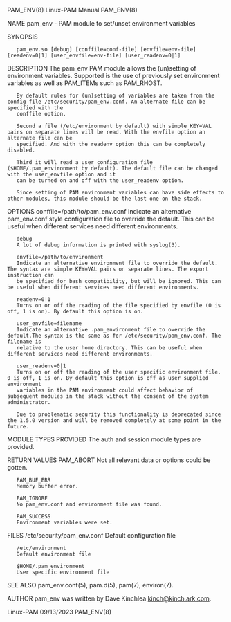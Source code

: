 PAM_ENV(8)							       Linux-PAM Manual								    PAM_ENV(8)

NAME
       pam_env - PAM module to set/unset environment variables

SYNOPSIS

       pam_env.so [debug] [conffile=conf-file] [envfile=env-file] [readenv=0|1] [user_envfile=env-file] [user_readenv=0|1]

DESCRIPTION
       The pam_env PAM module allows the (un)setting of environment variables. Supported is the use of previously set environment variables as well as
       PAM_ITEMs such as PAM_RHOST.

       By default rules for (un)setting of variables are taken from the config file /etc/security/pam_env.conf. An alternate file can be specified with the
       conffile option.

       Second a file (/etc/environment by default) with simple KEY=VAL pairs on separate lines will be read. With the envfile option an alternate file can be
       specified. And with the readenv option this can be completely disabled.

       Third it will read a user configuration file ($HOME/.pam_environment by default). The default file can be changed with the user_envfile option and it
       can be turned on and off with the user_readenv option.

       Since setting of PAM environment variables can have side effects to other modules, this module should be the last one on the stack.

OPTIONS
       conffile=/path/to/pam_env.conf
	   Indicate an alternative pam_env.conf style configuration file to override the default. This can be useful when different services need different
	   environments.

       debug
	   A lot of debug information is printed with syslog(3).

       envfile=/path/to/environment
	   Indicate an alternative environment file to override the default. The syntax are simple KEY=VAL pairs on separate lines. The export instruction can
	   be specified for bash compatibility, but will be ignored. This can be useful when different services need different environments.

       readenv=0|1
	   Turns on or off the reading of the file specified by envfile (0 is off, 1 is on). By default this option is on.

       user_envfile=filename
	   Indicate an alternative .pam_environment file to override the default.The syntax is the same as for /etc/security/pam_env.conf. The filename is
	   relative to the user home directory. This can be useful when different services need different environments.

       user_readenv=0|1
	   Turns on or off the reading of the user specific environment file. 0 is off, 1 is on. By default this option is off as user supplied environment
	   variables in the PAM environment could affect behavior of subsequent modules in the stack without the consent of the system administrator.

	   Due to problematic security this functionality is deprecated since the 1.5.0 version and will be removed completely at some point in the future.

MODULE TYPES PROVIDED
       The auth and session module types are provided.

RETURN VALUES
       PAM_ABORT
	   Not all relevant data or options could be gotten.

       PAM_BUF_ERR
	   Memory buffer error.

       PAM_IGNORE
	   No pam_env.conf and environment file was found.

       PAM_SUCCESS
	   Environment variables were set.

FILES
       /etc/security/pam_env.conf
	   Default configuration file

       /etc/environment
	   Default environment file

       $HOME/.pam_environment
	   User specific environment file

SEE ALSO
       pam_env.conf(5), pam.d(5), pam(7), environ(7).

AUTHOR
       pam_env was written by Dave Kinchlea <kinch@kinch.ark.com>.

Linux-PAM								  09/13/2023								    PAM_ENV(8)
